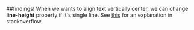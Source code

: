 ##findings!
When we wants to align text vertically center, we can change **line-height** property if it's single line. See [this](http://stackoverflow.com/questions/8865458/how-to-align-text-vertically-center-in-div-with-css) for an explanation in stackoverflow
